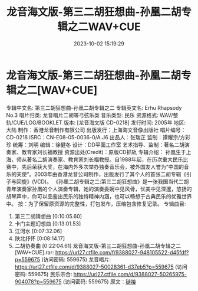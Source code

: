 ﻿---
title: 龙音海文版-第三二胡狂想曲-孙凰二胡专辑之二WAV+CUE
date: 2023-10-02 15:19:29
categories: 古典音乐、新世纪、纯音雅乐
tags: 纯音雅乐
---
# 龙音海文版-第三二胡狂想曲-孙凰二胡专辑之二[WAV+CUE]

专辑中文名: 第三二胡狂想曲-孙凰二胡专辑之二
专辑英文名: Erhu Rhapsody No.3
唱片归类: 龙音唱片二胡等弓弦乐类
音乐类型: 民乐
资源格式: WAV/整轨/CUE/LOG/BOOKLET
版本: [龙音海文版 CD-0218]
发行时间: 2005年
地区: 大陆
制作：香港龙音制作有限公司
出版发行：上海海文音像出版社
唱片编号：CD-0218
ISRC：CN-E08-05-0036-0/A.J6
出品人：张瑞芷
监制：谭耀宗/方彩珍
统筹：刘明
编辑：徐健冬
设计：DD平面工作室
艺术指导、监制：著名二胡演奏家、教育家刘长福教授
资源出处(Credit)：原版CD抓轨
专辑介绍：
孙凰生于上海，师从著名二胡演奏家、教育家刘长福教授。自1988年起，在历次重大民乐比赛中，先后荣获大奖，在海内外多次举办独奏音乐会，被外国友人誉为“中国的音乐的天使”。2003年由香港龙音公司制作，出版发行了其个人的首张二胡专辑《引子与回旋》(VCD)。
《孙凰二胡专辑之二:第三二胡狂想曲》是一张我国当代二胡青年演奏家孙凰的个人演奏专辑，她的演奏委婉中见风骨，优美中见深邃，悠扬的胡琴声中，你可以品鉴出民乐的独特精神内涵，也可以畅想于古典民乐的优雅世界中。
按：为了保留原资源的完整性，打包发布，压缩包含修复记录。
专辑曲目:
01. 第三二胡猜想曲 [0:10:05.60]
02. 卡门主题幻想曲 [0:13:01.53]
03. 江河水 [0:07:32.06]
04. 陕北抒怀 [0:08:14.17]
05. 二胡协奏曲 [0:22:04.61]
龙音海文版-第三二胡狂想曲-孙凰二胡专辑之二[WAV+CUE].rar: https://url27.ctfile.com/f/9388027-948105522-d45fdf?p=559675
(访问密码: 559675)
龙音唱片: https://url27.ctfile.com/d/9388027-50028361-d37eb5?p=559675
(访问密码: 559675)
民乐宗合: https://url27.ctfile.com/d/9388027-50265975-904078?p=559675
(访问密码: 559675)
原文：[链接](https://blog.sina.com.cn/s/blog_1647c7e76010313l7.html)